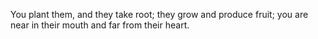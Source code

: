 You plant them, and they take root; they grow and produce fruit; you are near in their mouth and far from their heart.
